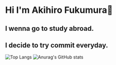 # Hi I'm Akihiro Fukumura👋
## I wenna go to study abroad.
## I decide to try commit everyday.

![Top Langs](https://github-readme-stats.vercel.app/api/top-langs/?username=akihirofukumura&layout=compact)
![Anurag's GitHub stats](https://github-readme-stats.vercel.app/api?username=akihirofukumura)
<!--
**akihirofukumura/akihirofukumura** is a ✨ _special_ ✨ repository because its `README.md` (this file) appears on your GitHub profile.

Here are some ideas to get you started:

- 🔭 I’m currently working on ...
- 🌱 I’m currently learning ...
- 👯 I’m looking to collaborate on ...
- 🤔 I’m looking for help with ...
- 💬 Ask me about ...
- 📫 How to reach me: ...
- 😄 Pronouns: ...
- ⚡ Fun fact: ...
-->

